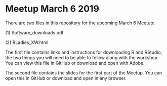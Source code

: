 # Meetup March 6 2019

There are two files in this repository for the upcoming March 6 Meetup:

(1) Software_downloads.pdf 

(2) RLadies_XW.html

The first file contains links and instructions for downloading R and RStudio, the two things you will need to be able to follow along with the workshop. You can view this file in GitHub or download and open with Adobe.

The second file contains the slides for the first part of the Meetup. You can open this in GitHub or download and open in any browser.
